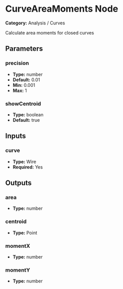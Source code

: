 
# CurveAreaMoments Node

**Category:** Analysis / Curves

Calculate area moments for closed curves

## Parameters


### precision
- **Type:** number
- **Default:** 0.01
- **Min:** 0.001
- **Max:** 1



### showCentroid
- **Type:** boolean
- **Default:** true





## Inputs


### curve
- **Type:** Wire
- **Required:** Yes



## Outputs


### area
- **Type:** number



### centroid
- **Type:** Point



### momentX
- **Type:** number



### momentY
- **Type:** number




